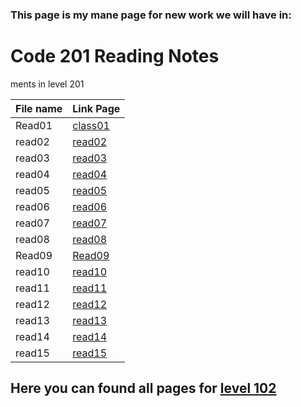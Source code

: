 ### This page is my mane page for new work we will have in:

# Code 201 Reading Notes

ments in level 201

File name | Link Page
------------ | -------------
Read01 | [class01](class01.md)
read02 | [read02](class02.md)
read03 | [read03](class03.md)
read04 | [read04](class04.md)
read05 | [read05](class05.md)
read06 | [read06](Class06.md)
read07 | [read07](Class07.md)
read08 | [read08](Class08.md)
Read09 | [Read09](class09.md)
read10 | [read10](class10.md)
read11 | [read11]()
read12 | [read12]()
read13 | [read13]()
read14 | [read14]()
read15 | [read15]()


## Here you can found all pages for [level 102](Code102ReadingNotes.md) 

